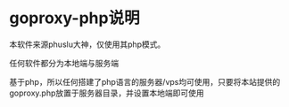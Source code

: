 # goproxy-php说明

本软件来源phuslu大神，仅使用其php模式。

任何软件都分为本地端与服务端

基于php，所以任何搭建了php语言的服务器/vps均可使用，只要将本站提供的goproxy.php放置于服务器目录，并设置本地端即可使用
